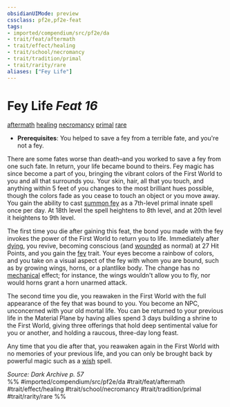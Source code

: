 ```yaml
---
obsidianUIMode: preview
cssclass: pf2e,pf2e-feat
tags:
- imported/compendium/src/pf2e/da
- trait/feat/aftermath
- trait/effect/healing
- trait/school/necromancy
- trait/tradition/primal
- trait/rarity/rare
aliases: ["Fey Life"]
---
```

# Fey Life  *Feat 16*  
[aftermath](aftermath-da.md)  [healing](healing.md)  [necromancy](necromancy.md)  [primal](primal.md)  [rare](rare.md)  

- **Prerequisites**: You helped to save a fey from a terrible fate, and you're not a fey.

There are some fates worse than death–and you worked to save a fey from one such fate. In return, your life became bound to theirs. Fey magic has since become a part of you, bringing the vibrant colors of the First World to you and all that surrounds you. Your skin, hair, all that you touch, and anything within 5 feet of you changes to the most brilliant hues possible, though the colors fade as you cease to touch an object or you move away. You gain the ability to cast [summon fey](../spells/summon-fey.md) as a 7th-level primal innate spell once per day. At 18th level the spell heightens to 8th level, and at 20th level it heightens to 9th level.

The first time you die after gaining this feat, the bond you made with the fey invokes the power of the First World to return you to life. Immediately after [dying](conditions.md#Dying), you revive, becoming conscious (and [wounded](conditions.md#Wounded) as normal) at 27 Hit Points, and you gain the [fey](fey.md) trait. Your eyes become a rainbow of colors, and you take on a visual aspect of the fey with whom you are bound, such as by growing wings, horns, or a plantlike body. The change has no [mechanical](mechanical.md) effect; for instance, the wings wouldn't allow you to fly, nor would horns grant a horn unarmed attack.

The second time you die, you reawaken in the First World with the full appearance of the fey that was bound to you. You become an NPC, unconcerned with your old mortal life. You can be returned to your previous life in the Material Plane by having allies spend 3 days building a shrine to the First World, giving three offerings that hold deep sentimental value for you or another, and holding a raucous, three-day long feast.

Any time that you die after that, you reawaken again in the First World with no memories of your previous life, and you can only be brought back by powerful magic such as a [wish](../spells/wish.md) spell.

*Source: Dark Archive p. 57*  
%% #imported/compendium/src/pf2e/da #trait/feat/aftermath #trait/effect/healing #trait/school/necromancy #trait/tradition/primal #trait/rarity/rare %%